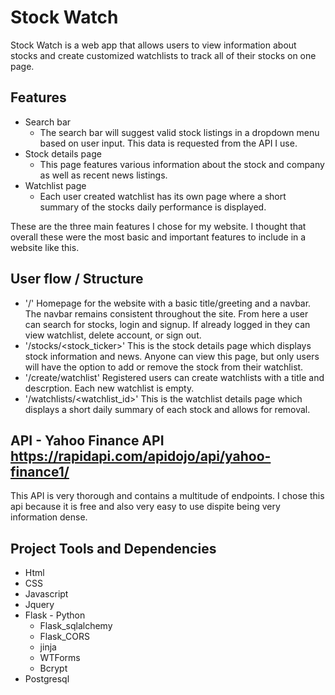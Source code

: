 # Stock Watch

Stock Watch is a web app that allows users to view information about stocks and create customized watchlists to track all
of their stocks on one page.

## Features

- Search bar
  - The search bar will suggest valid stock listings in a dropdown menu based on user input. This data is requested from the API I use.
- Stock details page
  - This page features various information about the stock and company as well as recent news listings.
- Watchlist page
  - Each user created watchlist has its own page where a short summary of the stocks daily performance is displayed.

These are the three main features I chose for my website. I thought that overall these were the most basic and important features
to include in a website like this.

## User flow / Structure

- '/' Homepage for the website with a basic title/greeting and a navbar. The navbar remains consistent throughout the site.
  From here a user can search for stocks, login and signup. If already logged in they can view watchlist, delete account, or sign out.
- '/stocks/<stock_ticker>' This is the stock details page which displays stock information and news. Anyone can view this page,
  but only users will have the option to add or remove the stock from their watchlist.
- '/create/watchlist' Registered users can create watchlists with a title and descrption. Each new watchlist is empty.
- '/watchlists/<watchlist_id>' This is the watchlist details page which displays a short daily summary of each stock and allows for removal.

## API - Yahoo Finance API https://rapidapi.com/apidojo/api/yahoo-finance1/

This API is very thorough and contains a multitude of endpoints. I chose this api because it is free and also very easy to use
dispite being very information dense.

## Project Tools and Dependencies

- Html
- CSS
- Javascript
- Jquery
- Flask - Python
  - Flask_sqlalchemy
  - Flask_CORS
  - jinja
  - WTForms
  - Bcrypt
- Postgresql